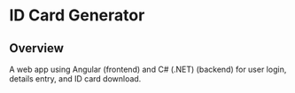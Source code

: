 # ID Card Generator

## Overview

A web app using Angular (frontend) and C# (.NET) (backend) for user login, details entry, and ID card download.
